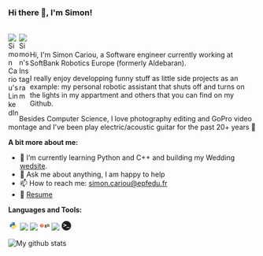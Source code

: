 <!--
**SimonCariou/SimonCariou** is a ✨ _special_ ✨ repository because its `README.md` (this file) appears on your GitHub profile.

Here are some ideas to get you started:

- 🔭 I’m currently working on ...
- 🌱 I’m currently learning ...
- 👯 I’m looking to collaborate on ...
- 🤔 I’m looking for help with ...
- 💬 Ask me about ...
- 📫 How to reach me: ...
- 😄 Pronouns: ...
- ⚡ Fun fact: ...
-->

### Hi there 👋, I'm Simon!

<br/>

<a href="https://fr.linkedin.com/in/simon-cariou-9247458a">
<img align="left" alt="Simon Cariou's LinkedIn" width="22px" src="https://i7.uihere.com/icons/313/348/1009/linked-in-linkedin-icon-efb70b726b4f912245ba47f29443549e.png" />
</a>
<a href="https://www.instagram.com/simoncariou_officiel/">
<img align="left" alt="Simon's Instagram" width="22px" src="https://cdn.icon-icons.com/icons2/1753/PNG/128/iconfinder-social-media-applications-3instagram-4102579_113804.png" />
</a>
<br />
<br />
Hi, I'm Simon Cariou, a Software engineer currently working at SoftBank Robotics Europe (formerly Aldebaran).

I really enjoy developping funny stuff as little side projects as an example: my personal robotic assistant that shuts off and turns on the lights in my appartment and others that you can find on my Github.

Besides Computer Science, I love photography editing and GoPro video montage and I've been play electric/acoustic guitar for the past 20+ years 🎸

**A bit more about me:**

- 🌱 I’m currently learning Python and C++ and building my Wedding [wedsite](https://github.com/SimonCariou/wedsite/).
- 💬 Ask me about anything, I am happy to help
- 📫 How to reach me: simon.cariou@epfedu.fr
- 📝 [Resume](https://github.com/SimonCariou/SimonCariou/blob/dev/SimonCariou_resume.pdf)

**Languages and Tools:**

<code><img height="20" src="https://raw.githubusercontent.com/github/explore/80688e429a7d4ef2fca1e82350fe8e3517d3494d/topics/python/python.png"></code>
<code><img height="20" src="https://upload.wikimedia.org/wikipedia/commons/4/45/NuxtJS_Logo.png"></code>
<code><img height="20" src="https://intuz-site.imgix.net/uploads/Vue.png"></code> 
<code><img height="20" src="https://raw.githubusercontent.com/github/explore/80688e429a7d4ef2fca1e82350fe8e3517d3494d/topics/git/git.png"></code>
<code><img height="20" src="https://www.iconarchive.com/download/i98403/dakirby309/simply-styled/OS-Linux.ico"></code>
<code><img height="20" src="https://raw.githubusercontent.com/github/explore/80688e429a7d4ef2fca1e82350fe8e3517d3494d/topics/terminal/terminal.png"></code>

![My github stats](https://github-readme-stats.vercel.app/api?username=simoncariou&show_icons=true&hide_border=true)
